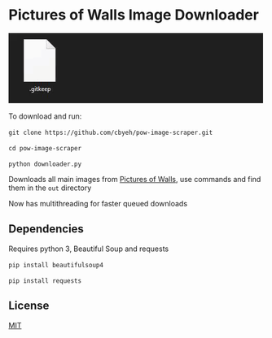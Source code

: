 # Pictures of Walls Image Downloader

![](example.gif)

To download and run:

`git clone https://github.com/cbyeh/pow-image-scraper.git`

`cd pow-image-scraper`

`python downloader.py`

Downloads all main images from [Pictures of Walls](http:picturesofwalls.com), use commands and find them in the `out` directory

Now has multithreading for faster queued downloads

## Dependencies

Requires python 3, Beautiful Soup and requests

`pip install beautifulsoup4`

`pip install requests`

## License

[MIT](https://choosealicense.com/licenses/mit/)
